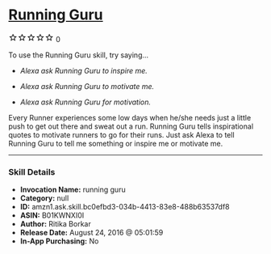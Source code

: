 # [Running Guru](http://alexa.amazon.com/#skills/amzn1.ask.skill.bc0efbd3-034b-4413-83e8-488b63537df8)
![0 stars](../../images/ic_star_border_black_18dp_1x.png)![0 stars](../../images/ic_star_border_black_18dp_1x.png)![0 stars](../../images/ic_star_border_black_18dp_1x.png)![0 stars](../../images/ic_star_border_black_18dp_1x.png)![0 stars](../../images/ic_star_border_black_18dp_1x.png) 0

To use the Running Guru skill, try saying...

* *Alexa ask Running Guru to inspire me.*

* *Alexa ask Running Guru to motivate me.*

* *Alexa ask Running Guru for motivation.*

Every Runner experiences some low days when he/she needs just a little push to get out there and sweat out a run. Running Guru tells inspirational quotes to motivate runners to go for their runs. Just ask Alexa to tell Running Guru to tell me something or inspire me or motivate me.

***

### Skill Details

* **Invocation Name:** running guru
* **Category:** null
* **ID:** amzn1.ask.skill.bc0efbd3-034b-4413-83e8-488b63537df8
* **ASIN:** B01KWNXI0I
* **Author:** Ritika Borkar
* **Release Date:** August 24, 2016 @ 05:01:59
* **In-App Purchasing:** No
